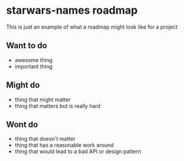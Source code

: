 # starwars-names roadmap

This is just an example of what a roadmap might look like for a project

## Want to do

- awesome thing
- important thing

## Might do

- thing that might matter
- thing that matters but is really hard

## Wont do

- thing that doesn't matter
- thing that has a reasonable work around
- thing that would lead to a bad API or design pattern
